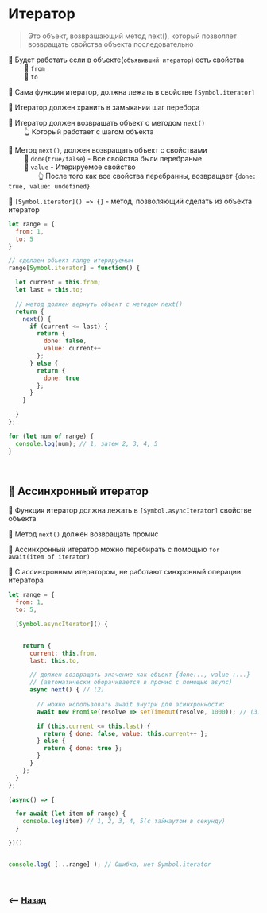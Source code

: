 # Итератор
> Это объект, возвращающий метод next(), который позволяет возвращать свойства объекта последовательно

🔹 Будет работать если в объекте(`объявивший итератор`) есть свойства   
&emsp;&emsp; 🎯 `from`       
&emsp;&emsp; 🎯 `to`

🔹 Сама функция итератор, должна лежать в свойстве `[Symbol.iterator]`

🔹 Итератор должен хранить в замыкании шаг перебора
             
🔹 Итератор должен возвращать объект с методом `next()`    
&emsp;&emsp; 👆 Который работает с шагом объекта

🔹 Метод `next()`, должен возвращать объект с свойствами  
&emsp;&emsp; 🎯 `done`(`true/false`) - Все свойства были перебраные   
&emsp;&emsp; 🎯 `value` - Итерируемое свойство           
&emsp;&emsp;&emsp;&emsp; 👆 После того как все свойства перебранны, возвращает `{done: true, value: undefined}`

🔹 `[Symbol.iterator]() => {}` - метод, позволяющий сделать из объекта итератор                  

```javascript
let range = {
  from: 1,
  to: 5
}

// сделаем объект range итерируемым
range[Symbol.iterator] = function() {

  let current = this.from;
  let last = this.to;

  // метод должен вернуть объект с методом next()
  return {
    next() {
      if (current <= last) {
        return {
          done: false,
          value: current++
        };
      } else {
        return {
          done: true
        };
      }
    }

  }
};

for (let num of range) {
  console.log(num); // 1, затем 2, 3, 4, 5
}
```

<br>

## 🚩 Ассинхронный итератор 

🔹 Функция итератор должна лежать в `[Symbol.asyncIterator]` свойстве объекта

🔹 Метод `next()` должен возвращать промис

🔹 Ассинхронный итератор можно перебирать с помощью `for await(item of iterator)`
     
🛑 С ассинхронным итератором, не работают синхронный операции итератора

```javascript
let range = {
  from: 1,
  to: 5,

  [Symbol.asyncIterator]() {
    

    return {
      current: this.from,
      last: this.to,

      // должен возвращать значение как объект {done:.., value :...}
      // (автоматически оборачивается в промис с помощью async)
      async next() { // (2)
        
        // можно использовать await внутри для асинхронности:
        await new Promise(resolve => setTimeout(resolve, 1000)); // (3)

        if (this.current <= this.last) {
          return { done: false, value: this.current++ };
        } else {
          return { done: true };
        }
      }
    };
  }
};

(async() => {

  for await (let item of range) {
    console.log(item) // 1, 2, 3, 4, 5(с таймаутом в секунду)
  }

})()


console.log( [...range] ); // Ошибка, нет Symbol.iterator
```             

<br>

### ⟵ **<a href="../../readme.md">Назад</a>**    
